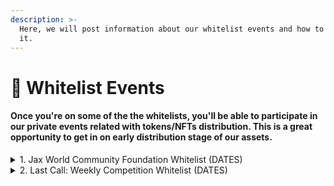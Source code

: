 ```yaml
---
description: >-
  Here, we will post information about our whitelist events and how to get on
  it.
---
```


# 📑 Whitelist Events

#### Once you're on some of the the whitelists, you'll be able to participate in our private events related with tokens/NFTs distribution. This is a great opportunity to get in on early distribution stage of our assets.



<details>

<summary>1. Jax World Community Foundation Whitelist (DATES)</summary>



</details>

<details>

<summary>2. Last Call: Weekly Competition Whitelist (DATES)</summary>



</details>
